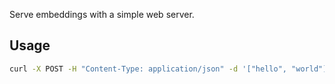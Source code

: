 Serve embeddings with a simple web server.

## Usage
```bash
curl -X POST -H "Content-Type: application/json" -d '["hello", "world"]' http://localhost:8080/embeddings
```